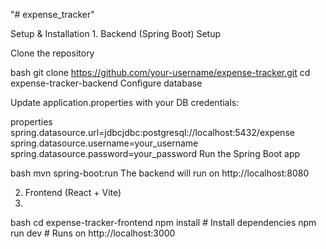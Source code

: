 "# expense_tracker" 

 Setup & Installation
1️. Backend (Spring Boot) Setup

Clone the repository

bash
git clone https://github.com/your-username/expense-tracker.git
cd expense-tracker-backend
Configure database

Update application.properties with your DB credentials:

properties
spring.datasource.url=jdbcjdbc:postgresql://localhost:5432/expense
spring.datasource.username=your_username
spring.datasource.password=your_password
Run the Spring Boot app

bash
mvn spring-boot:run
The backend will run on http://localhost:8080


2. Frontend (React + Vite)
3. 
bash
cd expense-tracker-frontend
npm install  # Install dependencies
npm run dev  # Runs on http://localhost:3000

